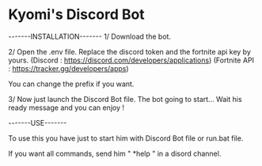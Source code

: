 # Kyomi's Discord Bot

-------INSTALLATION-------
1/ Download the bot.

2/ Open the .env file.
   Replace the discord token and the fortnite api key by yours.
        (Discord : https://discord.com/developers/applications)
        (Fortnite API : https://tracker.gg/developers/apps)

   You can change the prefix if you want.

3/ Now just launch the Discord Bot file.
   The bot going to start...
   Wait his ready message and you can enjoy !


-------USE-------

To use this you have just to start him with Discord Bot file or run.bat file.

If you want all commands, send him " *help " in a disord channel.